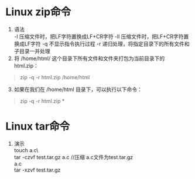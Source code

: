 # Linux zip命令
1. 语法\
-l 压缩文件时，把LF字符置换成LF+CR字符
-ll 压缩文件时，把LF+CR字符置换成LF字符
-q 不显示指令执行过程
-r 递归处理，将指定目录下的所有文件和子目录一并处理
2. 将 /home/html/ 这个目录下所有文件和文件夹打包为当前目录下的 html.zip：
> zip -q -r html.zip /home/html
3. 如果在我们在 /home/html 目录下，可以执行以下命令： 
> zip -q -r html.zip *

# Linux tar命令
1. 演示\
touch a.c\       
tar -czvf test.tar.gz a.c   //压缩 a.c文件为test.tar.gz\
a.c\
tar -xzvf test.tar.gz 


























